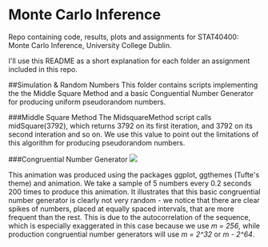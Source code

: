 # Monte Carlo Inference
Repo containing code, results, plots and assignments for STAT40400: Monte Carlo Inference, University College Dublin.

I'll use this README as a short explanation for each folder an assignment included in this repo.

##Simulation & Random Numbers
This folder contains scripts implementing the the Middle Square Method and a basic Conguential Number Generator for producing uniform pseudorandom numbers.

###Middle Square Method
The MidsquareMethod script calls midSquare(3792), which returns 3792 on its first iteration, and 3792 on its second interation and so on. We use this value to point out the limitations of this algorithm for producing pseudorandom numbers. 

###Congruential Number Generator
![](https://github.com/dandermotj/MonteCarloInference/blob/master/Simulation%20%26%20Random%20Numbers/Congruential_Number_Generator.gif)

This animation was produced using the packages ggplot, ggthemes (Tufte's theme) and animation. We take a sample of 5 numbers every 0.2 seconds 200 times to produce this animation. It illustrates that this basic congruential number generator is clearly not very random - we notice that there are clear spikes of numbers, placed at equally spaced intervals, that are more frequent than the rest. This is due to the autocorrelation of the sequence, which is especially exaggerated in this case because we use _m = 256_, while production congruential number generators will use _m = 2^32_ or _m - 2^64_.

